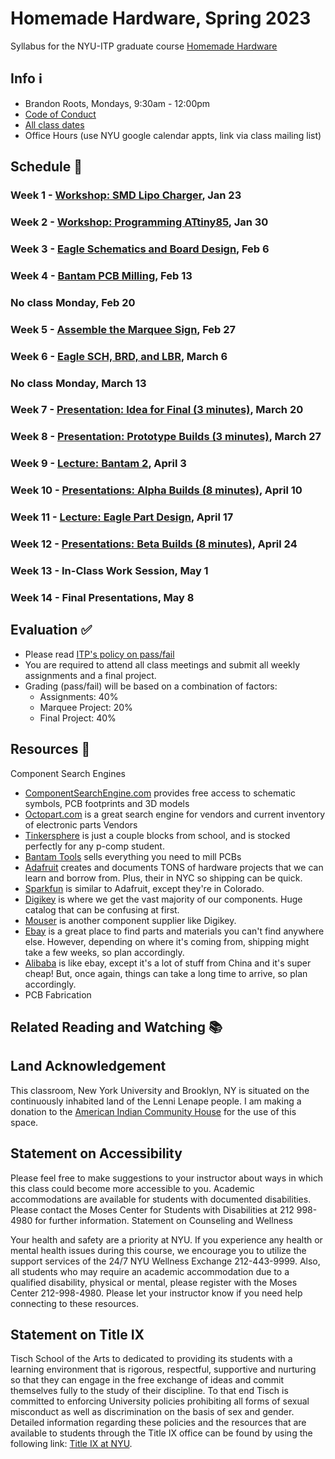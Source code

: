 # Homemade Hardware, Spring 2023

Syllabus for the NYU-ITP graduate course [Homemade Hardware](http://www.homemadehardware.com)


## Info ℹ️
- Brandon Roots, Mondays, 9:30am - 12:00pm
- [Code of Conduct](CODE_OF_CONDUCT.md)
- [All class dates](https://itp.nyu.edu/help/sp23-class-dates-and-deadlines/)
- Office Hours (use NYU google calendar appts, link via class mailing list)

## Schedule 📅

### Week 1 - [Workshop: SMD Lipo Charger](week01-intro), Jan 23

### Week 2 - [Workshop: Programming ATtiny85](week02-programming-attiny85), Jan 30

### Week 3 - [Eagle Schematics and Board Design](week03-eagle-part-1), Feb  6

### Week 4 - [Bantam PCB Milling](week04-bantam), Feb 13

### No class Monday, Feb 20

### Week 5 - [Assemble the Marquee Sign](week05-assemble-marquee), Feb 27

### Week 6 - [Eagle SCH, BRD, and LBR](week06-eagle-part-2), March 6

### No class Monday, March 13

### Week 7 - [Presentation: Idea for Final (3 minutes)](week07-idea-for-final), March 20

### Week 8 - [Presentation: Prototype Builds (3 minutes)](week08-prototype-builds), March 27

### Week 9 - [Lecture: Bantam 2](week09-bantam-2), April 3

### Week 10 - [Presentations: Alpha Builds (8 minutes)](week10-alpha-builds), April 10

### Week 11 - [Lecture: Eagle Part Design](week11-eagle-part-design), April 17

### Week 12 - [Presentations: Beta Builds (8 minutes)](week12-beta-builds), April 24

### Week 13 - In-Class Work Session, May 1

### Week 14 - Final Presentations, May 8


## Evaluation ✅
* Please read [ITP's policy on pass/fail](http://help.itp.nyu.edu/academic-policies/pass-fail)
* You are required to attend all class meetings and submit all weekly assignments and a final project.
* Grading (pass/fail) will be based on a combination of factors:
  * Assignments: 40%
  * Marquee Project: 20%
  * Final Project: 40%

## Resources 🔗

Component Search Engines
 * [ComponentSearchEngine.com](https://componentsearchengine.com) provides free access to schematic symbols, PCB footprints and 3D models
 * [Octopart.com](https://octopart.com) is a great search engine for vendors and current inventory of electronic parts
Vendors
 * [Tinkersphere](http://tinkersphere.com/) is just a couple blocks from school, and is stocked perfectly for any p-comp student.
 * [Bantam Tools](https://www.bantamtools.com/) sells everything you need to mill PCBs
 * [Adafruit](http://www.adafruit.com/) creates and documents TONS of hardware projects that we can learn and borrow from. Plus, their in NYC so shipping can be quick.
 * [Sparkfun](http://www.sparkfun.com/) is similar to Adafruit, except they're in Colorado.
 * [Digikey](http://www.digikey.com/) is where we get the vast majority of our components. Huge catalog that can be confusing at first.
 * [Mouser](http://www.mouser.com/) is another component supplier like Digikey.
 * [Ebay](http://www.ebay.com/) is a great place to find parts and materials you can't find anywhere else. However, depending on where it's coming from, shipping might take a few weeks, so plan accordingly.
 * [Alibaba](http://www.alibaba.com/) is like ebay, except it's a lot of stuff from China and it's super cheap! But, once again, things can take a long time to arrive, so plan accordingly.
* PCB Fabrication

## Related Reading and Watching 📚


## Land Acknowledgement

This classroom, New York University and Brooklyn, NY is situated on the continuously inhabited land of the Lenni Lenape people. I am making a donation to the [American Indian Community House](https://aich.org/) for the use of this space.

## Statement on Accessibility

Please feel free to make suggestions to your instructor about ways in which this class could become more accessible to you. Academic accommodations are available for students with documented disabilities. Please contact the Moses Center for Students with Disabilities at 212 998-4980 for further information.
Statement on Counseling and Wellness

Your health and safety are a priority at NYU. If you experience any health or mental health issues during this course, we encourage you to utilize the support services of the 24/7 NYU Wellness Exchange 212-443-9999. Also, all students who may require an academic accommodation due to a qualified disability, physical or mental, please register with the Moses Center 212-998-4980. Please let your instructor know if you need help connecting to these resources.

## Statement on Title IX

Tisch School of the Arts to dedicated to providing its students with a learning environment that is rigorous, respectful, supportive and nurturing so that they can engage in the free exchange of ideas and commit themselves fully to the study of their discipline. To that end Tisch is committed to enforcing University policies prohibiting all forms of sexual misconduct as well as discrimination on the basis of sex and gender.  Detailed information regarding these policies and the resources that are available to students through the Title IX office can be found by using the following link: [Title IX at NYU](https://www.nyu.edu/about/policies-guidelines-compliance/equal-opportunity/title9.html).

